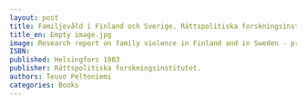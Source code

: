 ```yaml
---
layout: post
title: Familjevåld i Finland och Sverige. Rättspolitiska forskningsinstitutet. Publikationer 58/1983. (38 siv.)
title_en: Empty image.jpg
image: Research report on family violence in Finland and in Sweden - prevalence and attitudes - in Swedish
ISBN: 
published: Helsingfors 1983 
publisher: Rättspolitiska forskningsinstitutet.
authors: Teuvo Peltoniemi
categories: Books
---
```

